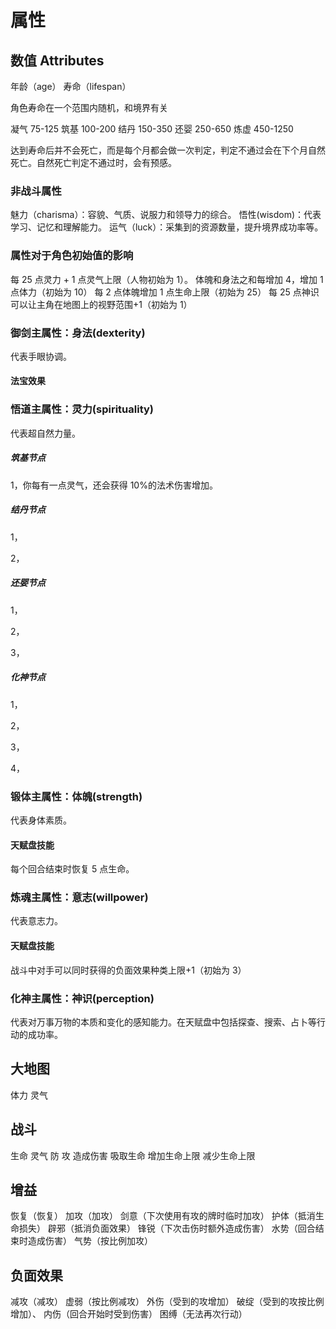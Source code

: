 # 属性

## 数值 Attributes

年龄（age）
寿命（lifespan）

角色寿命在一个范围内随机，和境界有关

凝气
75-125
筑基
100-200
结丹
150-350
还婴
250-650
炼虚
450-1250

达到寿命后并不会死亡，而是每个月都会做一次判定，判定不通过会在下个月自然死亡。自然死亡判定不通过时，会有预感。

### 非战斗属性

魅力（charisma）：容貌、气质、说服力和领导力的综合。
悟性(wisdom)：代表学习、记忆和理解能力。
运气（luck）：采集到的资源数量，提升境界成功率等。

### 属性对于角色初始值的影响

每 25 点灵力 + 1 点灵气上限（人物初始为 1）。
体魄和身法之和每增加 4，增加 1 点体力（初始为 10）
每 2 点体魄增加 1 点生命上限（初始为 25）
每 25 点神识可以让主角在地图上的视野范围+1（初始为 1）

### 御剑主属性：身法(dexterity)

代表手眼协调。

#### 法宝效果

### 悟道主属性：灵力(spirituality)

代表超自然力量。

##### 筑基节点

1，你每有一点灵气，还会获得 10%的法术伤害增加。

##### 结丹节点

1，

2，

##### 还婴节点

1，

2，

3，

##### 化神节点

1，

2，

3，

4，

### 锻体主属性：体魄(strength)

代表身体素质。

#### 天赋盘技能

每个回合结束时恢复 5 点生命。

### 炼魂主属性：意志(willpower)

代表意志力。

#### 天赋盘技能

战斗中对手可以同时获得的负面效果种类上限+1（初始为 3）

### 化神主属性：神识(perception)

代表对万事万物的本质和变化的感知能力。在天赋盘中包括探查、搜索、占卜等行动的成功率。

## 大地图

体力
灵气

## 战斗

生命
灵气
防
攻
造成伤害
吸取生命
增加生命上限
减少生命上限

##

## 增益

恢复（恢复）
加攻（加攻）
剑意（下次使用有攻的牌时临时加攻）
护体（抵消生命损失）
辟邪（抵消负面效果）
锋锐（下次击伤时额外造成伤害）
水势（回合结束时造成伤害）
气势（按比例加攻）

## 负面效果

减攻（减攻）
虚弱（按比例减攻）
外伤（受到的攻增加）
破绽（受到的攻按比例增加）、
内伤（回合开始时受到伤害）
困缚（无法再次行动）
